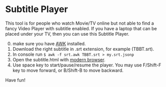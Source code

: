 # Subtitle Player
This tool is for people who watch Movie/TV online but not able to find a fancy Video Player with subtitle enabled.
If you have a laptop that can be placed under your TV, then you can use this Subtitle Player.

0. make sure you have [AWK](https://en.wikipedia.org/wiki/AWK) installed.
1. Download the right subtitle in .srt extension, for example (TBBT.srt).
2. In console run `$ awk -f srt.awk TBBT.srt > my.srt.jsonp`
3. Open the subtitle.html with [modern browser](http://hubpages.com/technology/Top-5-Modern-Web-Browsers).
4. Use space key to start/pause/resume the player. You may use F/Shift-F key to move forward, or B/Shift-B to move backward.

Have fun!
